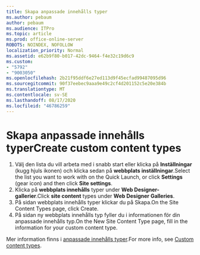 ```yaml
---
title: Skapa anpassade innehålls typer
ms.author: pebaum
author: pebaum
ms.audience: ITPro
ms.topic: article
ms.prod: office-online-server
ROBOTS: NOINDEX, NOFOLLOW
localization_priority: Normal
ms.assetid: e62b9f80-b017-42dc-9464-f4e32c19d6c9
ms.custom:
- "5792"
- "9003050"
ms.openlocfilehash: 2b21f95ddf6e27ed113d9f45ecfad99487095d96
ms.sourcegitcommit: 90f37eebec9aaa9e49c2cf4d201152c5e20e384b
ms.translationtype: MT
ms.contentlocale: sv-SE
ms.lasthandoff: 08/17/2020
ms.locfileid: "46786259"
---
```

# <a name="create-custom-content-types"></a><span data-ttu-id="b9303-102">Skapa anpassade innehålls typer</span><span class="sxs-lookup"><span data-stu-id="b9303-102">Create custom content types</span></span>

1. <span data-ttu-id="b9303-103">Välj den lista du vill arbeta med i snabb start eller klicka på **Inställningar**  (kugg hjuls ikonen) och klicka sedan på  **webbplats inställningar**.</span><span class="sxs-lookup"><span data-stu-id="b9303-103">Select the list you want to work with on the Quick Launch, or click **Settings**  (gear icon) and then click  **Site settings**.</span></span>
2. <span data-ttu-id="b9303-104">Klicka på **webbplats innehålls**  typer under  **Web Designer-gallerier**.</span><span class="sxs-lookup"><span data-stu-id="b9303-104">Click **site content**  types under  **Web Designer Galleries**.</span></span>
3. <span data-ttu-id="b9303-105">På sidan webbplats innehålls typer klickar du på Skapa.</span><span class="sxs-lookup"><span data-stu-id="b9303-105">On the Site Content Types page, click Create.</span></span>
4. <span data-ttu-id="b9303-106">På sidan ny webbplats innehålls typ fyller du i informationen för din anpassade innehålls typ.</span><span class="sxs-lookup"><span data-stu-id="b9303-106">On the New Site Content Type page, fill in the information for your custom content type.</span></span>

<span data-ttu-id="b9303-107">Mer information finns i  [anpassade innehålls typer](https://support.microsoft.com/office/e1277a2e-a1e8-4473-9126-91a0647766e5#__toc323548991).</span><span class="sxs-lookup"><span data-stu-id="b9303-107">For more info, see  [Custom content types](https://support.microsoft.com/office/e1277a2e-a1e8-4473-9126-91a0647766e5#__toc323548991).</span></span>